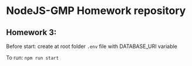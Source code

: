 # NodeJS-GMP Homework repository

## Homework 3:
Before start: create at root folder `.env` file with DATABASE_URI variable

To run: `npm run start`
